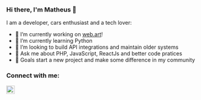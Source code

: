 ### Hi there, I'm Matheus 👋


I am a developer, cars enthusiast and a tech lover:

- 🔭 I’m currently working on [web.art](https://www.webart.com.br/)!
- 🌱 I’m currently learning Python
- 👯 I’m looking to build API integrations and maintain older systems
- 💬 Ask me about PHP, JavaScript, ReactJs and better code pratices
- 🎯 Goals start a new project and make some difference in my community



### Connect with me:

[<img align="left" alt="Matheus Duarte | LinkedIn" width="22px" src="https://cdn.jsdelivr.net/npm/simple-icons@v3/icons/linkedin.svg" />](https://www.linkedin.com/in/matheus-duarte-galv%C3%A3o-8b1a33b3/)
<br>
